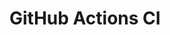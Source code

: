 # GitHub Actions CI



















































































































































































































































































































































































































































































































































































































































































































































































































































































































































































































































































































































































































































































































































































































































































































































































































































































































































































































































































































































































































